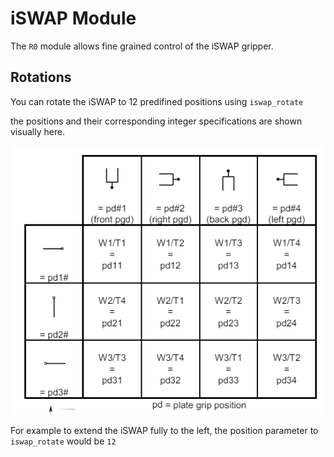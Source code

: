 # iSWAP Module

The `R0` module allows fine grained control of the iSWAP gripper.

## Rotations

You can rotate the iSWAP to 12 predifined positions using `iswap_rotate`

the positions and their corresponding integer specifications are shown visually here.

![alt text](iswap_positions.png)

For example to extend the iSWAP fully to the left, the position parameter to `iswap_rotate` would be `12`
